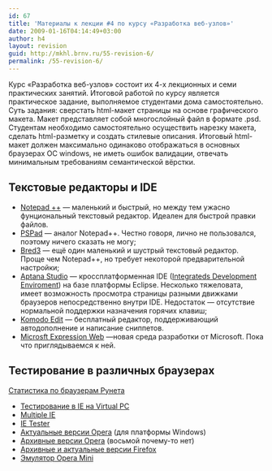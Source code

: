 ```yaml
---
id: 67
title: 'Материалы к лекции #4 по курсу «Разработка веб-узлов»'
date: 2009-01-16T04:14:49+03:00
author: h4
layout: revision
guid: http://mkhl.brnv.ru/55-revision-6/
permalink: /55-revision-6/
---
```

Курс «Разработка веб-узлов» состоит их 4-х лекционных и семи практических занятий. Итоговой работой по курсу является практическое задание, выполняемое студентами дома самостоятельно. Суть задания: сверстать html-макет страницы на основе графического макета. Макет представляет собой многослойный файл в формате .psd. Студентам необходимо самостоятельно осуществить нарезку макета, сделать html-разметку и создать стилевые описания. Итоговый html-макет должен максимально одинаково отображаться в основных браузерах ОС windows, не иметь ошибок валидации, отвечать минимальным требованиям семантической вёрстки.

## Текстовые редакторы и IDE

  * [Notepad ++](http://notepad-plus.sourceforge.net/ru/site.htm) — маленький и быстрый, но между тем ужасно фунциональный текстовый редактор. Идеален для быстрой правки файлов.
  * [PSPad](http://www.pspad.com/ru/) — аналог Notepad++. Честно говоря, лично не пользовался, поэтому ничего сказать не могу;
  * [Bred3](http://www.astonshell.ru/freeware/bred3/) — ещё один маленький и шустрый текстовый редактор. Проще чем Notepad++, но требует некоторой предварительной настройки;
  * [Aptana Studio](http://www.aptana.com/) — кроссплатформенная IDE ([Integrateds Development Enviroment](http://ru.wikipedia.org/wiki/%D0%A1%D1%80%D0%B5%D0%B4%D0%B0_%D1%80%D0%B0%D0%B7%D1%80%D0%B0%D0%B1%D0%BE%D1%82%D0%BA%D0%B8_%D0%BF%D1%80%D0%BE%D0%B3%D1%80%D0%B0%D0%BC%D0%BC%D0%BD%D0%BE%D0%B3%D0%BE_%D0%BE%D0%B1%D0%B5%D1%81%D0%BF%D0%B5%D1%87%D0%B5%D0%BD%D0%B8%D1%8F)) на базе платформы Eclipse. Несколько тяжеловата, имеет возможность просмотра страницы разными движками браузеров непосредственно внутри IDE. Недостаток — отсутствие нормальной поддержки назначения горячих клавиш;
  * [Komodo Edit](http://www.activestate.com/komodo_edit/) — бесплатный редактор, поддерживающий автодополнение и написание сниппетов.
  * [Microsft Expression Web](http://www.microsoft.com/expression/products/overview.aspx?key=web) —новая среда разработки от Microsoft. Пока что приглядываемся к ней.

## Тестирование в различных браузерах

[Статистика по браузерам Рунета](http://www.liveinternet.ru/stat/ru/browsers.html?period=month&id=55&id=54&id=18&id=35&id=20&id=34&show=%D0%BF%D0%B5%D1%80%D0%B5%D1%81%D1%82%D1%80%D0%BE%D0%B8%D1%82%D1%8C+%D0%B3%D1%80%D0%B0%D1%84%D0%B8%D0%BA&per_page=10&report=browsers.html%3Fperiod%3Dmonth)

  * [Тестирование в IE на Virtual PC](http://duncan.habrahabr.ru/blog/44605/)
  * [Multiple IE](http://tredosoft.com/Multiple_IE)
  * [IE Tester](http://www.my-debugbar.com/wiki/IETester/HomePage)
  * [Актуальные версии Opera](ftp://ftp.opera.com/pub/opera/win/) (для платформы Windows)
  * [Архивные версии Opera](http://browsers.evolt.org/?opera/win) (восьмой почему-то нет)
  * [Архивные и актуальные версии Firefox](http://releases.mozilla.org/pub/mozilla.org/firefox/releases/)
  * [Эмулятор Opera Mini](http://www.myopera.net/opera_mini_pc.html)